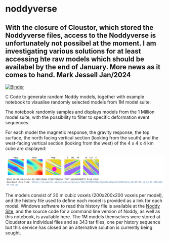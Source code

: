 # noddyverse 

## With the closure of Cloustor, which stored the Noddyverse files, access to the Noddyverse is unfortunately not possibel at the moment. I am investigating various solutions for at least accessing hte raw models which should be availabel by the end of January. More news as it comes to hand. Mark Jessell Jan/2024



 [![Binder](https://mybinder.org/badge_logo.svg)](https://mybinder.org/v2/gh/Loop3D/noddyverse/HEAD?filepath=noddyverse-remote-files-1M.ipynb)


C Code to generate random Noddy models, together with example notebook to visualise randomly selected models from 1M model suite:

       
The notebook randomly samples and displays models from the 1 Million model suite, with the possibility to filter to specific deformation event sequences. 
   
For each model the magnetic response, the gravity response, the top surface, the north facing vertical section (looking from the south) and the west-facing vertical section (looking from the west) of the 4 x 4 x 4 km cube are displayed: 
   
![Example output](images/example.png)
   
The models consist of 20 m cubic voxels (200x200x200 voxels per model), and the history file used to define each model is provided as a link for each model. Windows software to read this history file is available at the <a href="http://tectonique.net/noddy">Noddy Site</a>, and the source code for a command line version of Noddy, as well as this notebook, is available here. The 1M models themselves were stored at  Cloudstor as individual files and as 343 tar files, one per history sequence but this service has closed an an alternative solution is currently being sought</a>.
   



